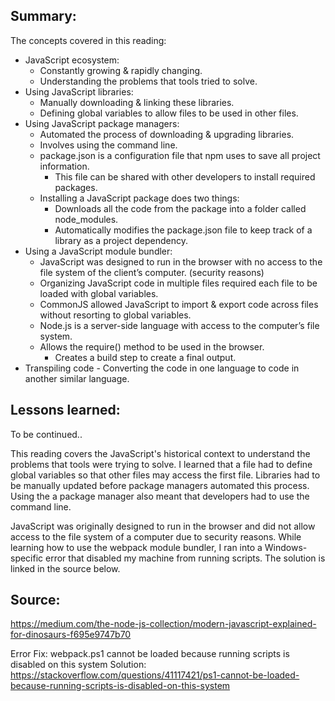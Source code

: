 ## Summary:
The concepts covered in this reading:

* JavaScript ecosystem:
    * Constantly growing & rapidly changing.
    * Understanding the problems that tools tried to solve.
* Using JavaScript libraries:
    * Manually downloading & linking these libraries.
    * Defining global variables to allow files to be used in other files.
* Using JavaScript package managers:
    * Automated the process of downloading & upgrading libraries.
    * Involves using the command line.
    * package.json is a configuration file that npm uses to save all project information. 
        * This file can be shared with other developers to install required packages.
    * Installing a JavaScript package does two things:
        * Downloads all the code from the package into a folder called node_modules. 
        * Automatically modifies the package.json file to keep track of a library as a project dependency.
* Using a JavaScript module bundler:
    * JavaScript was designed to run in the browser with no access to the file system of the client’s computer. (security reasons)
    * Organizing JavaScript code in multiple files required each file to be loaded with global variables.
    * CommonJS allowed JavaScript to import & export code across files without resorting to global variables.
    * Node.js is a server-side language with access to the computer’s file system. 
    * Allows the require() method to be used in the browser.
        * Creates a build step to create a final output.
* Transpiling code - Converting the code in one language to code in another similar language.
    
## Lessons learned:
To be continued..

This reading covers the JavaScript's historical context to understand the problems that tools were trying to solve. 
I learned that a file had to define global variables so that other files may access the first file. 
Libraries had to be manually updated before package managers automated this process. Using the a package manager also meant that developers had to use the command line.

JavaScript was originally designed to run in the browser and did not allow access to the file system of a computer due to security reasons. 
While learning how to use the webpack module bundler, I ran into a Windows-specific error that disabled my machine from running scripts. The solution is linked in the source below.


## Source:
https://medium.com/the-node-js-collection/modern-javascript-explained-for-dinosaurs-f695e9747b70

Error Fix: webpack.ps1 cannot be loaded because running scripts is disabled on this system
Solution: https://stackoverflow.com/questions/41117421/ps1-cannot-be-loaded-because-running-scripts-is-disabled-on-this-system